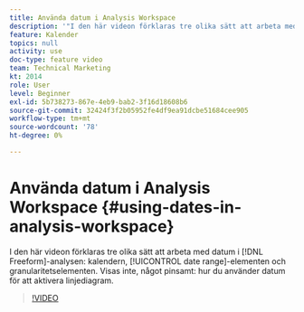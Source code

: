 ```yaml
---
title: Använda datum i Analysis Workspace
description: '"I den här videon förklaras tre olika sätt att arbeta med datum i Frihandsanalys: kalendern, datumintervallelementen och granularitetselementen. Visas inte, något pinsamt: hur du använder datum för att aktivera linjediagram. "'
feature: Kalender
topics: null
activity: use
doc-type: feature video
team: Technical Marketing
kt: 2014
role: User
level: Beginner
exl-id: 5b738273-867e-4eb9-bab2-3f16d18608b6
source-git-commit: 32424f3f2b05952fe4df9ea91dcbe51684cee905
workflow-type: tm+mt
source-wordcount: '78'
ht-degree: 0%

---
```


# Använda datum i Analysis Workspace {#using-dates-in-analysis-workspace}

I den här videon förklaras tre olika sätt att arbeta med datum i [!DNL Freeform]-analysen: kalendern, [!UICONTROL date range]-elementen och granularitetselementen. Visas inte, något pinsamt: hur du använder datum för att aktivera linjediagram.

>[!VIDEO](https://video.tv.adobe.com/v/24136/?quality=12)
